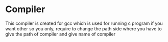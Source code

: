 # Compiler


This compiler is created for gcc which is used for running c program if you want other so you only, 
require to change the path side where you have to give the path of compiler and give name of compiler
